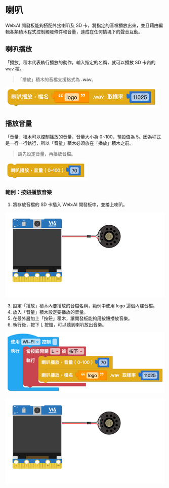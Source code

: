 # 喇叭

Web:AI 開發板能夠搭配外接喇叭及 SD 卡，將指定的音檔播放出來，並且藉由編輯各類積木程式控制觸發條件和音量，達成在任何情境下的聲音互動。

## 喇叭播放

「播放」積木代表執行播放的動作，輸入指定的名稱，就可以播放 SD 卡內的 wav 檔。

> 「播放」積木的音檔支援格式為 **.wav**。

![](../../assets/images/upload_877afa4b024423a0363351f8c31296fe.png)

## 播放音量

「音量」積木可以控制播放的音量，音量大小為 0~100，預設值為 5。因為程式是一行一行執行，所以「音量」積木必須放在「播放」積木之前。

> 請先設定音量，再播放音檔。

![](../../assets/images/upload_70c34d4ff54a405fad332e898178bddf.png)

### 範例：按鈕播放音樂

1. 將存放音檔的 SD 卡插入 Web:AI 開發板中，並接上喇叭。

![](../../assets/images/upload_d7d9cbd3157d999f5745179adda3016b.png)

3. 設定「播放」積木內要播放的音檔名稱，範例中使用 logo 這個內建音檔。
4. 放入「音量」積木設定要播放的音量。
5. 在最外層加上「按鈕」積木，讓開發板能夠用按鈕播放音樂。
6. 執行後，按下 L 按鈕，可以聽到喇叭放出音樂。

![](../../assets/images/upload_c056e3869240b47d896b85e6e9e633ac.png)

![](../../assets/images/upload_eaa4c8056d7ddfb2baed6c24810c3c48.gif)
